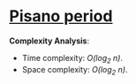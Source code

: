 # [Pisano period](https://stepik.org/lesson/13228/step/8?unit=3414)

__Complexity Analysis__:
* Time complexity: _O(log<sub>2</sub> n)_.
* Space complexity: _O(log<sub>2</sub> n)_.
